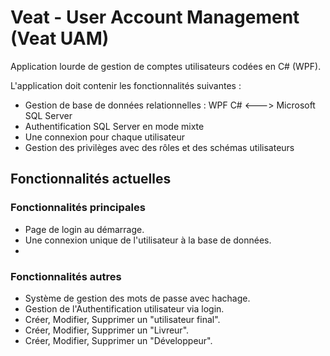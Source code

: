 # Veat - User Account Management (Veat UAM)

Application lourde de gestion de comptes utilisateurs codées en C# (WPF).

L'application doit contenir les fonctionnalités suivantes : 

- Gestion de base de données relationnelles : WPF C# <---> Microsoft SQL Server
- Authentification SQL Server en mode mixte 
- Une connexion pour chaque utilisateur 
- Gestion des privilèges avec des rôles et des schémas utilisateurs

## Fonctionnalités actuelles

### Fonctionnalités principales

- Page de login au démarrage.
- Une connexion unique de l'utilisateur à la base de données.
- 

### Fonctionnalités autres

- Système de gestion des mots de passe avec hachage.
- Gestion de l'Authentification utilisateur via login.
- Créer, Modifier, Supprimer un "utilisateur final".
- Créer, Modifier, Supprimer un "Livreur".
- Créer, Modifier, Supprimer un "Développeur".
